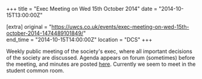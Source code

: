 +++
title = "Exec Meeting on Wed 15th October 2014"
date = "2014-10-15T13:00:00Z"

[extra]
original = "https://uwcs.co.uk/events/exec-meeting-on-wed-15th-october-2014-1474489101849/"    
end_time = "2014-10-15T14:00:00Z"
location = "DCS"
+++

Weekly public meeting of the society's exec, where all important decisions of the society are discussed. Agenda appears on forum (sometimes) before the meeting, and minutes are posted [here](https://uwcs.co.uk/minutes/1/). Currently we seem to meet in the student common room.

